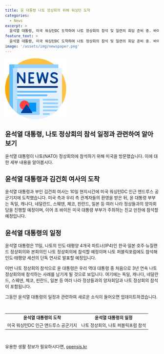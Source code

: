 ```yaml
---
title: 윤 대통령 나토 정상회의 위해 워싱턴 도착
categories:
  - News
excerpt: >
  윤석열 대통령, 미국 워싱턴DC 도착하여 나토 정상회의 참석 및 일련의 회담 준비 중. 바이든 부부 친교 만찬 참석 예정. 나토 퍼블릭포럼에서 인도·태평양 세션 연설 계획. 11일에는 IP4 정상회의와 나토 정상회의 참석 예정. 이번 나토 정상회의로 우리 대통령 중 첫 3년 연속 나토 정상회의 참석 기록 세울 예정.
feature_text: >
  윤석열 대통령, 미국 워싱턴DC 도착하여 나토 정상회의 참석 및 일련의 회담 준비 중. 바이든 부부 친교 만찬 참석 예정. 나토 퍼블릭포럼에서 인도·태평양 세션 연설 계획. 11일에는 IP4 정상회의와 나토 정상회의 참석 예정. 이번 나토 정상회의로 우리 대통령 중 첫 3년 연속 나토 정상회의 참석 기록 세울 예정.
image: '/assets/img/newspaper.png'
---
```


<p><img src="/assets/img/newspaper.png" alt="kimp 속보" /></p>

<h2>윤석열 대통령, 나토 정상회의 참석 일정과 관련하여 알아보기</h2>

<p>윤석열 대통령이 나토(NATO) 정상회의에 참석하기 위해 미국을 방문했습니다. 이에 대한 세부 내용을 알아봅시다.</p>

<h2 data-ke-size="size26">윤석열 대통령과 김건희 여사의 도착</h2>

<p>윤석열 대통령과 부인 김건희 여사는 10일 현지시간에 미국 워싱턴DC 인근 앤드루스 공군기지에 도착했습니다. 미국 측과 우리 측 관계자들의 환영을 받은 뒤, 윤 대통령 부부는 독일, 캐나다, 네덜란드, 스웨덴, 체코, 핀란드, 일본 등 여러 나라 정상들과의 양자회담을 진행할 예정이며, 이어 조 바이든 미국 대통령 부부가 주최하는 친교 만찬에 참석할 예정입니다.</p>

<h2 data-ke-size="size26">윤석열 대통령의 일정</h2>

<p>윤석열 대통령은 11일, 나토의 인도·태평양 4개국 파트너(IP4)인 한국·일본·호주·뉴질랜드 정상회의와 본회의인 나토 정상회의에 참석할 예정이며 나토 퍼블릭포럼에도 참석해 인도·태평양 세션의 단독 연사로 발표할 예정입니다.</p>

<p>이번 나토 정상회의 참석으로 윤 대통령은 우리 역대 대통령 중 처음으로 3년 연속 나토 정상회의에 참석하는 사례를 남기게 될 것으로 보입니다. 여기에는 독일, 캐나다, 네덜란드, 스웨덴, 체코, 핀란드, 일본 등 여러 나라 정상들과의 양자회담과 나토 정상회의 참석이 포함됩니다.</p>

<p>그동안 윤석열 대통령의 일정과 관련하여 새로운 소식이 들어오면 업데이트하겠습니다. </p>

<p data-ke-size="size16">&nbsp;</p>

<table>
  <tbody>
    <tr>
      <td style="text-align: center; height: 17px;"><b>윤석열 대통령의 도착</b></td>
      <td style="text-align: center; height: 17px;"><b>윤석열 대통령의 일정</b></td>
    </tr>
        <td style="text-align: center;">미국 워싱턴DC 인근 앤드루스 공군기지</td>
        <td style="text-align: center;">나토 정상회의, 나토 퍼블릭포럼 참석</td>
      </tr>
  </tbody>
</table>

<p data-ke-size="size16">&nbsp;</p>

유용한 생활 정보가 필요하시다면, <a href="https://opensis.kr" rel="dofollow">opensis.kr</a>


